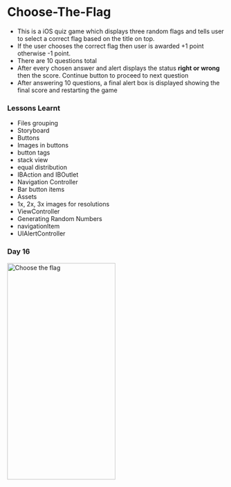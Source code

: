 # Choose-The-Flag
  - This is a iOS quiz game which displays three random flags and tells user to select a correct flag based on the title on top. 
  - If the user chooses the correct flag then user is awarded +1 point otherwise -1 point.
  - There are 10 questions total
  - After every chosen answer and alert displays the status **right or wrong** then the score. Continue button to proceed to next question
  - After answering 10 questions, a final alert box is displayed showing the final score and restarting the game
  
### Lessons Learnt
  - Files grouping
  - Storyboard
  - Buttons
  - Images in buttons
  - button tags
  - stack view
  - equal distribution
  - IBAction and IBOutlet
  - Navigation Controller
  - Bar button items
  - Assets
  - 1x, 2x, 3x images for resolutions
  - ViewController
  - Generating Random Numbers
  - navigationItem
  - UIAlertController

### Day 16
<img src="" alt="Choose the flag" width="250" height="500">

